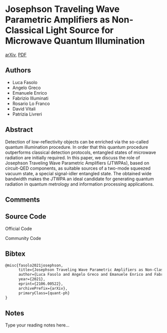 
# Josephson Traveling Wave Parametric Amplifiers as Non-Classical Light Source for Microwave Quantum Illumination

[arXiv](https://arxiv.org/abs/2106.0522), [PDF](https://arxiv.org/pdf/2106.0522.pdf)

## Authors

- Luca Fasolo
- Angelo Greco
- Emanuele Enrico
- Fabrizio Illuminati
- Rosario Lo Franco
- David Vitali
- Patrizia Livreri

## Abstract

Detection of low-reflectivity objects can be enriched via the so-called quantum illumination procedure. In order that this quantum procedure outperforms classical detection protocols, entangled states of microwave radiation are initially required. In this paper, we discuss the role of Josephson Traveling Wave Parametric Amplifiers (JTWPAs), based on circuit-QED components, as suitable sources of a two-mode squeezed vacuum state, a special signal-idler entangled state. The obtained wide bandwidth makes the JTWPA an ideal candidate for generating quantum radiation in quantum metrology and information processing applications.

## Comments



## Source Code

Official Code



Community Code



## Bibtex

```tex
@misc{fasolo2021josephson,
      title={Josephson Traveling Wave Parametric Amplifiers as Non-Classical Light Source for Microwave Quantum Illumination}, 
      author={Luca Fasolo and Angelo Greco and Emanuele Enrico and Fabrizio Illuminati and Rosario Lo Franco and David Vitali and Patrizia Livreri},
      year={2021},
      eprint={2106.00522},
      archivePrefix={arXiv},
      primaryClass={quant-ph}
}
```

## Notes

Type your reading notes here...

